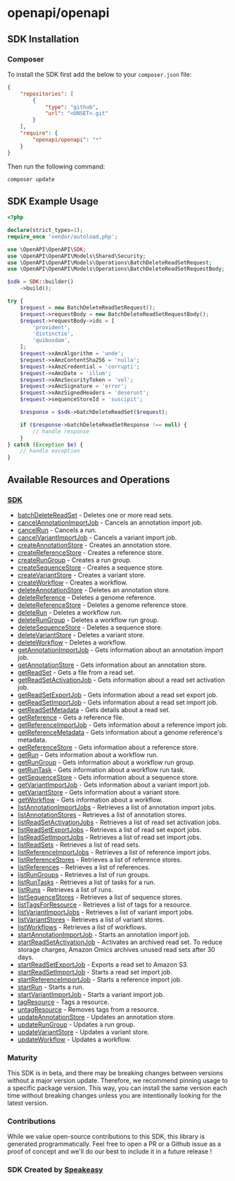 # openapi/openapi

<!-- Start SDK Installation -->
## SDK Installation

### Composer

To install the SDK first add the below to your `composer.json` file:

```json
{
    "repositories": [
        {
            "type": "github",
            "url": "<UNSET>.git"
        }
    ],
    "require": {
        "openapi/openapi": "*"
    }
}
```

Then run the following command:

```bash
composer update
```
<!-- End SDK Installation -->

## SDK Example Usage
<!-- Start SDK Example Usage -->
```php
<?php

declare(strict_types=1);
require_once 'vendor/autoload.php';

use \OpenAPI\OpenAPI\SDK;
use \OpenAPI\OpenAPI\Models\Shared\Security;
use \OpenAPI\OpenAPI\Models\Operations\BatchDeleteReadSetRequest;
use \OpenAPI\OpenAPI\Models\Operations\BatchDeleteReadSetRequestBody;

$sdk = SDK::builder()
    ->build();

try {
    $request = new BatchDeleteReadSetRequest();
    $request->requestBody = new BatchDeleteReadSetRequestBody();
    $request->requestBody->ids = [
        'provident',
        'distinctio',
        'quibusdam',
    ];
    $request->xAmzAlgorithm = 'unde';
    $request->xAmzContentSha256 = 'nulla';
    $request->xAmzCredential = 'corrupti';
    $request->xAmzDate = 'illum';
    $request->xAmzSecurityToken = 'vel';
    $request->xAmzSignature = 'error';
    $request->xAmzSignedHeaders = 'deserunt';
    $request->sequenceStoreId = 'suscipit';

    $response = $sdk->batchDeleteReadSet($request);

    if ($response->batchDeleteReadSetResponse !== null) {
        // handle response
    }
} catch (Exception $e) {
    // handle exception
}
```
<!-- End SDK Example Usage -->

<!-- Start SDK Available Operations -->
## Available Resources and Operations

### [SDK](docs/sdk/README.md)

* [batchDeleteReadSet](docs/sdk/README.md#batchdeletereadset) - Deletes one or more read sets.
* [cancelAnnotationImportJob](docs/sdk/README.md#cancelannotationimportjob) - Cancels an annotation import job.
* [cancelRun](docs/sdk/README.md#cancelrun) - Cancels a run.
* [cancelVariantImportJob](docs/sdk/README.md#cancelvariantimportjob) - Cancels a variant import job.
* [createAnnotationStore](docs/sdk/README.md#createannotationstore) - Creates an annotation store.
* [createReferenceStore](docs/sdk/README.md#createreferencestore) - Creates a reference store.
* [createRunGroup](docs/sdk/README.md#createrungroup) - Creates a run group.
* [createSequenceStore](docs/sdk/README.md#createsequencestore) - Creates a sequence store.
* [createVariantStore](docs/sdk/README.md#createvariantstore) - Creates a variant store.
* [createWorkflow](docs/sdk/README.md#createworkflow) - Creates a workflow.
* [deleteAnnotationStore](docs/sdk/README.md#deleteannotationstore) - Deletes an annotation store.
* [deleteReference](docs/sdk/README.md#deletereference) - Deletes a genome reference.
* [deleteReferenceStore](docs/sdk/README.md#deletereferencestore) - Deletes a genome reference store.
* [deleteRun](docs/sdk/README.md#deleterun) - Deletes a workflow run.
* [deleteRunGroup](docs/sdk/README.md#deleterungroup) - Deletes a workflow run group.
* [deleteSequenceStore](docs/sdk/README.md#deletesequencestore) - Deletes a sequence store.
* [deleteVariantStore](docs/sdk/README.md#deletevariantstore) - Deletes a variant store.
* [deleteWorkflow](docs/sdk/README.md#deleteworkflow) - Deletes a workflow.
* [getAnnotationImportJob](docs/sdk/README.md#getannotationimportjob) - Gets information about an annotation import job.
* [getAnnotationStore](docs/sdk/README.md#getannotationstore) - Gets information about an annotation store.
* [getReadSet](docs/sdk/README.md#getreadset) - Gets a file from a read set.
* [getReadSetActivationJob](docs/sdk/README.md#getreadsetactivationjob) - Gets information about a read set activation job.
* [getReadSetExportJob](docs/sdk/README.md#getreadsetexportjob) - Gets information about a read set export job.
* [getReadSetImportJob](docs/sdk/README.md#getreadsetimportjob) - Gets information about a read set import job.
* [getReadSetMetadata](docs/sdk/README.md#getreadsetmetadata) - Gets details about a read set.
* [getReference](docs/sdk/README.md#getreference) - Gets a reference file.
* [getReferenceImportJob](docs/sdk/README.md#getreferenceimportjob) - Gets information about a reference import job.
* [getReferenceMetadata](docs/sdk/README.md#getreferencemetadata) - Gets information about a genome reference's metadata.
* [getReferenceStore](docs/sdk/README.md#getreferencestore) - Gets information about a reference store.
* [getRun](docs/sdk/README.md#getrun) - Gets information about a workflow run.
* [getRunGroup](docs/sdk/README.md#getrungroup) - Gets information about a workflow run group.
* [getRunTask](docs/sdk/README.md#getruntask) - Gets information about a workflow run task.
* [getSequenceStore](docs/sdk/README.md#getsequencestore) - Gets information about a sequence store.
* [getVariantImportJob](docs/sdk/README.md#getvariantimportjob) - Gets information about a variant import job.
* [getVariantStore](docs/sdk/README.md#getvariantstore) - Gets information about a variant store.
* [getWorkflow](docs/sdk/README.md#getworkflow) - Gets information about a workflow.
* [listAnnotationImportJobs](docs/sdk/README.md#listannotationimportjobs) - Retrieves a list of annotation import jobs.
* [listAnnotationStores](docs/sdk/README.md#listannotationstores) - Retrieves a list of annotation stores.
* [listReadSetActivationJobs](docs/sdk/README.md#listreadsetactivationjobs) - Retrieves a list of read set activation jobs.
* [listReadSetExportJobs](docs/sdk/README.md#listreadsetexportjobs) - Retrieves a list of read set export jobs.
* [listReadSetImportJobs](docs/sdk/README.md#listreadsetimportjobs) - Retrieves a list of read set import jobs.
* [listReadSets](docs/sdk/README.md#listreadsets) - Retrieves a list of read sets.
* [listReferenceImportJobs](docs/sdk/README.md#listreferenceimportjobs) - Retrieves a list of reference import jobs.
* [listReferenceStores](docs/sdk/README.md#listreferencestores) - Retrieves a list of reference stores.
* [listReferences](docs/sdk/README.md#listreferences) - Retrieves a list of references.
* [listRunGroups](docs/sdk/README.md#listrungroups) - Retrieves a list of run groups.
* [listRunTasks](docs/sdk/README.md#listruntasks) - Retrieves a list of tasks for a run.
* [listRuns](docs/sdk/README.md#listruns) - Retrieves a list of runs.
* [listSequenceStores](docs/sdk/README.md#listsequencestores) - Retrieves a list of sequence stores.
* [listTagsForResource](docs/sdk/README.md#listtagsforresource) - Retrieves a list of tags for a resource.
* [listVariantImportJobs](docs/sdk/README.md#listvariantimportjobs) - Retrieves a list of variant import jobs.
* [listVariantStores](docs/sdk/README.md#listvariantstores) - Retrieves a list of variant stores.
* [listWorkflows](docs/sdk/README.md#listworkflows) - Retrieves a list of workflows.
* [startAnnotationImportJob](docs/sdk/README.md#startannotationimportjob) - Starts an annotation import job.
* [startReadSetActivationJob](docs/sdk/README.md#startreadsetactivationjob) - Activates an archived read set. To reduce storage charges, Amazon Omics archives unused read sets after 30 days.
* [startReadSetExportJob](docs/sdk/README.md#startreadsetexportjob) - Exports a read set to Amazon S3.
* [startReadSetImportJob](docs/sdk/README.md#startreadsetimportjob) - Starts a read set import job.
* [startReferenceImportJob](docs/sdk/README.md#startreferenceimportjob) - Starts a reference import job.
* [startRun](docs/sdk/README.md#startrun) - Starts a run.
* [startVariantImportJob](docs/sdk/README.md#startvariantimportjob) - Starts a variant import job.
* [tagResource](docs/sdk/README.md#tagresource) - Tags a resource.
* [untagResource](docs/sdk/README.md#untagresource) - Removes tags from a resource.
* [updateAnnotationStore](docs/sdk/README.md#updateannotationstore) - Updates an annotation store.
* [updateRunGroup](docs/sdk/README.md#updaterungroup) - Updates a run group.
* [updateVariantStore](docs/sdk/README.md#updatevariantstore) - Updates a variant store.
* [updateWorkflow](docs/sdk/README.md#updateworkflow) - Updates a workflow.
<!-- End SDK Available Operations -->

### Maturity

This SDK is in beta, and there may be breaking changes between versions without a major version update. Therefore, we recommend pinning usage
to a specific package version. This way, you can install the same version each time without breaking changes unless you are intentionally
looking for the latest version.

### Contributions

While we value open-source contributions to this SDK, this library is generated programmatically.
Feel free to open a PR or a Github issue as a proof of concept and we'll do our best to include it in a future release !

### SDK Created by [Speakeasy](https://docs.speakeasyapi.dev/docs/using-speakeasy/client-sdks)
